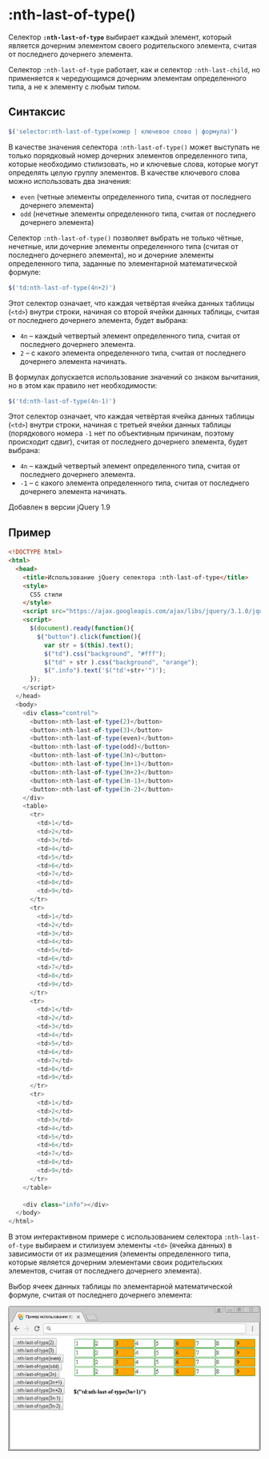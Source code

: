 # :nth-last-of-type()

Селектор **`:nth-last-of-type`** выбирает каждый элемент, который является дочерним элементом своего родительского элемента, считая от последнего дочернего элемента.

Селектор `:nth-last-of-type` работает, как и селектор `:nth-last-child`, но применяется к чередующимся дочерним элементам определенного типа, а не к элементу с любым типом.

## Синтаксис

```js
$('selector:nth-last-of-type(номер | ключевое слово | формула)')
```

В качестве значения селектора `:nth-last-of-type()` может выступать не только порядковый номер дочерних элементов определенного типа, которые необходимо стилизовать, но и ключевые слова, которые могут определять целую группу элементов. В качестве ключевого слова можно использовать два значения:

- `even` (четные элементы определенного типа, считая от последнего дочернего элемента)
- `odd` (нечетные элементы определенного типа, считая от последнего дочернего элемента)

Селектор `:nth-last-of-type()` позволяет выбрать не только чётные, нечетные, или дочерние элементы определенного типа (считая от последнего дочернего элемента), но и дочерние элементы определенного типа, заданные по элементарной математической формуле:

```js
$('td:nth-last-of-type(4n+2)')
```

Этот селектор означает, что каждая четвёртая ячейка данных таблицы (`<td>`) внутри строки, начиная со второй ячейки данных таблицы, считая от последнего дочернего элемента, будет выбрана:

- `4n` – каждый четвертый элемент определенного типа, считая от последнего дочернего элемента.
- `2` – с какого элемента определенного типа, считая от последнего дочернего элемента начинать.

В формулах допускается использование значений со знаком вычитания, но в этом как правило нет необходимости:

```js
$('td:nth-last-of-type(4n-1)')
```

Этот селектор означает, что каждая четвёртая ячейка данных таблицы (`<td>`) внутри строки, начиная с третьей ячейки данных таблицы (порядкового номера `-1` нет по объективным причинам, поэтому происходит сдвиг), считая от последнего дочернего элемента, будет выбрана:

- `4n` – каждый четвертый элемент определенного типа, считая от последнего дочернего элемента.
- `-1` – с какого элемента определенного типа, считая от последнего дочернего элемента начинать.

Добавлен в версии jQuery 1.9

## Пример

```html
<!DOCTYPE html>
<html>
  <head>
    <title>Использование jQuery селектора :nth-last-of-type</title>
    <style>
      CSS стили
    </style>
    <script src="https://ajax.googleapis.com/ajax/libs/jquery/3.1.0/jquery.min.js"></script>
    <script>
      $(document).ready(function(){
        $("button").click(function(){
          var str = $(this).text();
          $("td").css("background", "#fff");
          $("td" + str ).css("background", "orange");
          $(".info").text('$("td'+str+'")');
      });
    </script>
  </head>
  <body>
    <div class="control">
      <button>:nth-last-of-type(2)</button>
      <button>:nth-last-of-type(3)</button>
      <button>:nth-last-of-type(even)</button>
      <button>:nth-last-of-type(odd)</button>
      <button>:nth-last-of-type(3n)</button>
      <button>:nth-last-of-type(3n+1)</button>
      <button>:nth-last-of-type(3n+2)</button>
      <button>:nth-last-of-type(3n-1)</button>
      <button>:nth-last-of-type(3n-2)</button>
    </div>
    <table>
      <tr>
        <td>1</td>
        <td>2</td>
        <td>3</td>
        <td>4</td>
        <td>5</td>
        <td>6</td>
        <td>7</td>
        <td>8</td>
        <td>9</td>
      </tr>
      <tr>
        <td>1</td>
        <td>2</td>
        <td>3</td>
        <td>4</td>
        <td>5</td>
        <td>6</td>
        <td>7</td>
        <td>8</td>
        <td>9</td>
      </tr>
      <tr>
        <td>1</td>
        <td>2</td>
        <td>3</td>
        <td>4</td>
        <td>5</td>
        <td>6</td>
        <td>7</td>
        <td>8</td>
        <td>9</td>
      </tr>
      <tr>
        <td>1</td>
        <td>2</td>
        <td>3</td>
        <td>4</td>
        <td>5</td>
        <td>6</td>
        <td>7</td>
        <td>8</td>
        <td>9</td>
      </tr>
    </table>

    <div class="info"></div>
  </body>
</html>
```

В этом интерактивном примере с использованием селектора `:nth-last-of-type` выбираем и стилизуем элементы `<td>` (ячейка данных) в зависимости от их размещения (элементы определенного типа, которые является дочерним элементами своих родительских элементов, считая от последнего дочернего элемента).

Выбор ячеек данных таблицы по элементарной математической формуле, считая от последнего дочернего элемента:

![Интерактивный пример использования jQuery селектора :nth-last-of-type.](976.png)
